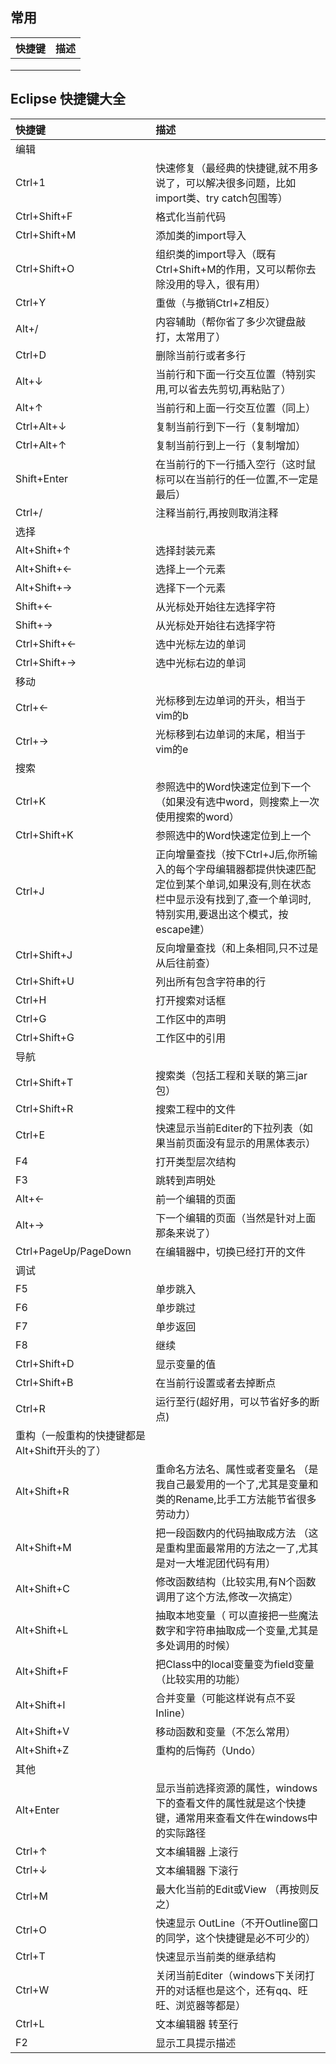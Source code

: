 ## 常用

| 快捷键 | 描述 |
| ------ | ---- |
|        |      |
|        |      |
|        |      |

## Eclipse 快捷键大全

| 快捷键                                        | 描述                                                         |
| :-------------------------------------------- | :----------------------------------------------------------- |
| 编辑                                          |                                                              |
| Ctrl+1                                        | 快速修复（最经典的快捷键,就不用多说了，可以解决很多问题，比如import类、try catch包围等） |
| Ctrl+Shift+F                                  | 格式化当前代码                                               |
| Ctrl+Shift+M                                  | 添加类的import导入                                           |
| Ctrl+Shift+O                                  | 组织类的import导入（既有Ctrl+Shift+M的作用，又可以帮你去除没用的导入，很有用） |
| Ctrl+Y                                        | 重做（与撤销Ctrl+Z相反）                                     |
| Alt+/                                         | 内容辅助（帮你省了多少次键盘敲打，太常用了）                 |
| Ctrl+D                                        | 删除当前行或者多行                                           |
| Alt+↓                                         | 当前行和下面一行交互位置（特别实用,可以省去先剪切,再粘贴了） |
| Alt+↑                                         | 当前行和上面一行交互位置（同上）                             |
| Ctrl+Alt+↓                                    | 复制当前行到下一行（复制增加）                               |
| Ctrl+Alt+↑                                    | 复制当前行到上一行（复制增加）                               |
| Shift+Enter                                   | 在当前行的下一行插入空行（这时鼠标可以在当前行的任一位置,不一定是最后） |
| Ctrl+/                                        | 注释当前行,再按则取消注释                                    |
| 选择                                          |                                                              |
| Alt+Shift+↑                                   | 选择封装元素                                                 |
| Alt+Shift+←                                   | 选择上一个元素                                               |
| Alt+Shift+→                                   | 选择下一个元素                                               |
| Shift+←                                       | 从光标处开始往左选择字符                                     |
| Shift+→                                       | 从光标处开始往右选择字符                                     |
| Ctrl+Shift+←                                  | 选中光标左边的单词                                           |
| Ctrl+Shift+→                                  | 选中光标右边的单词                                           |
| 移动                                          |                                                              |
| Ctrl+←                                        | 光标移到左边单词的开头，相当于vim的b                         |
| Ctrl+→                                        | 光标移到右边单词的末尾，相当于vim的e                         |
| 搜索                                          |                                                              |
| Ctrl+K                                        | 参照选中的Word快速定位到下一个（如果没有选中word，则搜索上一次使用搜索的word） |
| Ctrl+Shift+K                                  | 参照选中的Word快速定位到上一个                               |
| Ctrl+J                                        | 正向增量查找（按下Ctrl+J后,你所输入的每个字母编辑器都提供快速匹配定位到某个单词,如果没有,则在状态栏中显示没有找到了,查一个单词时,特别实用,要退出这个模式，按escape建） |
| Ctrl+Shift+J                                  | 反向增量查找（和上条相同,只不过是从后往前查）                |
| Ctrl+Shift+U                                  | 列出所有包含字符串的行                                       |
| Ctrl+H                                        | 打开搜索对话框                                               |
| Ctrl+G                                        | 工作区中的声明                                               |
| Ctrl+Shift+G                                  | 工作区中的引用                                               |
| 导航                                          |                                                              |
| Ctrl+Shift+T                                  | 搜索类（包括工程和关联的第三jar包）                          |
| Ctrl+Shift+R                                  | 搜索工程中的文件                                             |
| Ctrl+E                                        | 快速显示当前Editer的下拉列表（如果当前页面没有显示的用黑体表示） |
| F4                                            | 打开类型层次结构                                             |
| F3                                            | 跳转到声明处                                                 |
| Alt+←                                         | 前一个编辑的页面                                             |
| Alt+→                                         | 下一个编辑的页面（当然是针对上面那条来说了）                 |
| Ctrl+PageUp/PageDown                          | 在编辑器中，切换已经打开的文件                               |
| 调试                                          |                                                              |
| F5                                            | 单步跳入                                                     |
| F6                                            | 单步跳过                                                     |
| F7                                            | 单步返回                                                     |
| F8                                            | 继续                                                         |
| Ctrl+Shift+D                                  | 显示变量的值                                                 |
| Ctrl+Shift+B                                  | 在当前行设置或者去掉断点                                     |
| Ctrl+R                                        | 运行至行(超好用，可以节省好多的断点)                         |
| 重构（一般重构的快捷键都是Alt+Shift开头的了） |                                                              |
| Alt+Shift+R                                   | 重命名方法名、属性或者变量名 （是我自己最爱用的一个了,尤其是变量和类的Rename,比手工方法能节省很多劳动力） |
| Alt+Shift+M                                   | 把一段函数内的代码抽取成方法 （这是重构里面最常用的方法之一了,尤其是对一大堆泥团代码有用） |
| Alt+Shift+C                                   | 修改函数结构（比较实用,有N个函数调用了这个方法,修改一次搞定） |
| Alt+Shift+L                                   | 抽取本地变量（ 可以直接把一些魔法数字和字符串抽取成一个变量,尤其是多处调用的时候） |
| Alt+Shift+F                                   | 把Class中的local变量变为field变量 （比较实用的功能）         |
| Alt+Shift+I                                   | 合并变量（可能这样说有点不妥Inline）                         |
| Alt+Shift+V                                   | 移动函数和变量（不怎么常用）                                 |
| Alt+Shift+Z                                   | 重构的后悔药（Undo）                                         |
| 其他                                          |                                                              |
| Alt+Enter                                     | 显示当前选择资源的属性，windows下的查看文件的属性就是这个快捷键，通常用来查看文件在windows中的实际路径 |
| Ctrl+↑                                        | 文本编辑器 上滚行                                            |
| Ctrl+↓                                        | 文本编辑器 下滚行                                            |
| Ctrl+M                                        | 最大化当前的Edit或View （再按则反之）                        |
| Ctrl+O                                        | 快速显示 OutLine（不开Outline窗口的同学，这个快捷键是必不可少的） |
| Ctrl+T                                        | 快速显示当前类的继承结构                                     |
| Ctrl+W                                        | 关闭当前Editer（windows下关闭打开的对话框也是这个，还有qq、旺旺、浏览器等都是） |
| Ctrl+L                                        | 文本编辑器 转至行                                            |
| F2                                            | 显示工具提示描述                                             |